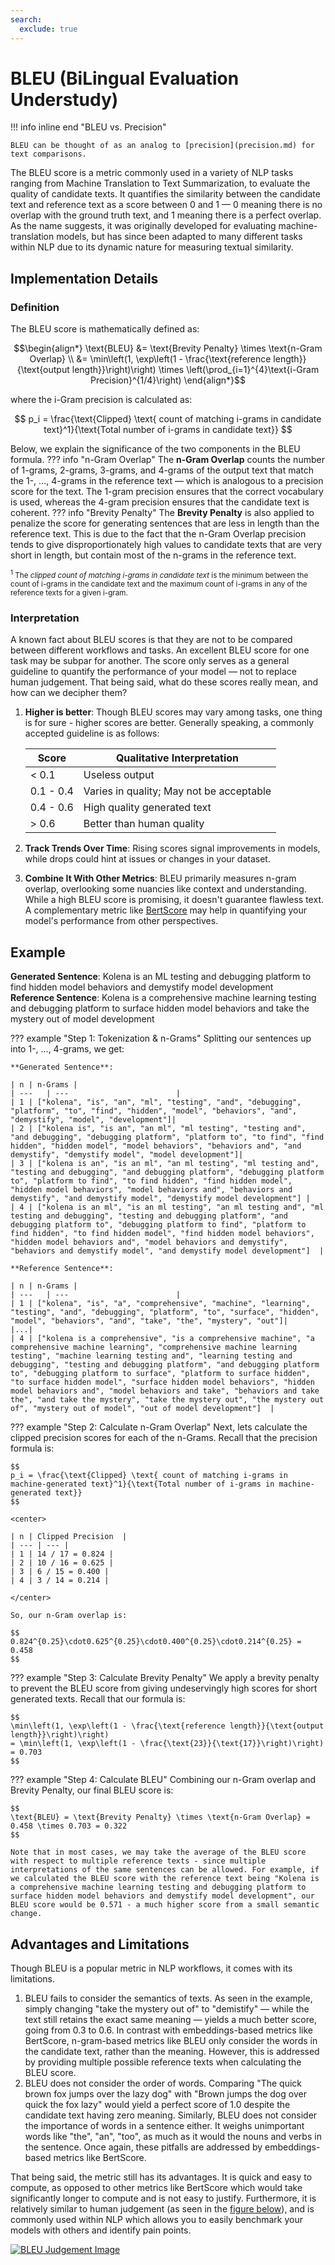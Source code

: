 ```yaml
---
search:
  exclude: true
---
```


# BLEU (**B**i**L**ingual **E**valuation **U**nderstudy)

!!! info inline end "BLEU vs. Precision"

    BLEU can be thought of as an analog to [precision](precision.md) for text comparisons.

The BLEU score is a metric commonly used in a variety of NLP tasks ranging from Machine Translation to Text Summarization, to evaluate the quality of candidate texts. It quantifies the similarity between the candidate text and reference text as a score between 0 and 1 — 0 meaning there is no overlap with the ground truth text, and 1 meaning there is a perfect overlap. As the name suggests, it was originally developed for evaluating machine-translation models, but has since been adapted to many different tasks within NLP due to its dynamic nature for measuring textual similarity.

## Implementation Details
### Definition
The BLEU score is mathematically defined as:

$$\begin{align*} \text{BLEU} &= \text{Brevity Penalty} \times \text{n-Gram Overlap} \\
&= \min\left(1, \exp\left(1 - \frac{\text{reference length}}{\text{output length}}\right)\right) \times \left(\prod_{i=1}^{4}\text{i-Gram Precision}^{1/4}\right)
\end{align*}$$

where the i-Gram precision is calculated as:

$$
p_i = \frac{\text{Clipped} \text{ count of matching i-grams in candidate text}^1}{\text{Total number of i-grams in candidate text}}
$$

Below, we explain the significance of the two components in the BLEU formula.
??? info "n-Gram Overlap"
    The **n-Gram Overlap** counts the number of 1-grams, 2-grams, 3-grams, and 4-grams of the output text that match the 1-, ..., 4-grams in the reference text — which is analogous to a precision score for the text. The 1-gram precision ensures that the correct vocabulary is used, whereas the 4-gram precision ensures that the candidate text is coherent.
??? info "Brevity Penalty"
    The **Brevity Penalty** is also applied to penalize the score for generating sentences that are less in length than the reference text. This is due to the fact that the n-Gram Overlap precision tends to give disproportionately high values to candidate texts that are very short in length, but contain most of the n-grams in the reference text.

<div class="footnote-content">
    <p style="font-size: smaller;">
        <sup>1</sup> The <i>clipped count of matching i-grams in candidate text</i> is the minimum between the count of i-grams in the candidate text and the maximum count of i-grams in any of the reference texts for a given i-gram.
    </p>
</div>

### Interpretation
A known fact about BLEU scores is that they are not to be compared between different workflows and tasks. An excellent BLEU score for one task may be subpar for another. The score only serves as a general guideline to quantify the performance of your model — not to replace human judgement. That being said, what do these scores really mean, and how can we decipher them?

1. **Higher is better**: Though BLEU scores may vary among tasks, one thing is for sure - higher scores are better. Generally speaking, a commonly accepted guideline is as follows: <br>

    | Score | Qualitative Interpretation |
    | ---   | ---                        |
    | < 0.1 | Useless output             |
    | 0.1 - 0.4 | Varies in quality; May not be acceptable |
    | 0.4 - 0.6 | High quality generated text |
    | > 0.6 | Better than human quality  |

2. **Track Trends Over Time**: Rising scores signal improvements in models, while drops could hint at issues or changes in your dataset.

3. **Combine It With Other Metrics**: BLEU primarily measures n-gram overlap, overlooking some nuancies like context and understanding. While a high BLEU score is promising, it doesn't guarantee flawless text. A complementary metric like [BertScore](bertscore.md) may help in quantifying your model's performance from other perspectives.

## Example

**Generated Sentence**: Kolena is an ML testing and debugging platform to find hidden model behaviors and demystify model development <br>
**Reference Sentence**: Kolena is a comprehensive machine learning testing and debugging platform to surface hidden model behaviors and take the mystery out of model development

??? example "Step 1: Tokenization & n-Grams"
    Splitting our sentences up into 1-, ..., 4-grams, we get:

    **Generated Sentence**:

    | n | n-Grams |
    | ---   | ---                        |
    | 1 | ["kolena", "is", "an", "ml", "testing", "and", "debugging", "platform", "to", "find", "hidden", "model", "behaviors", "and", "demystify", "model", "development"]|
    | 2 | ["kolena is", "is an", "an ml", "ml testing", "testing and", "and debugging", "debugging platform", "platform to", "to find", "find hidden", "hidden model", "model behaviors", "behaviors and", "and demystify", "demystify model", "model development"]|
    | 3 | ["kolena is an", "is an ml", "an ml testing", "ml testing and", "testing and debugging", "and debugging platform", "debugging platform to", "platform to find", "to find hidden", "find hidden model", "hidden model behaviors", "model behaviors and", "behaviors and demystify", "and demystify model", "demystify model development"] |
    | 4 | ["kolena is an ml", "is an ml testing", "an ml testing and", "ml testing and debugging", "testing and debugging platform", "and debugging platform to", "debugging platform to find", "platform to find hidden", "to find hidden model", "find hidden model behaviors", "hidden model behaviors and", "model behaviors and demystify", "behaviors and demystify model", "and demystify model development"]  |

    **Reference Sentence**:

    | n | n-Grams |
    | ---   | ---                        |
    | 1 | ["kolena", "is", "a", "comprehensive", "machine", "learning", "testing", "and", "debugging", "platform", "to", "surface", "hidden", "model", "behaviors", "and", "take", "the", "mystery", "out"]|
    |...|
    | 4 | ["kolena is a comprehensive", "is a comprehensive machine", "a comprehensive machine learning", "comprehensive machine learning testing", "machine learning testing and", "learning testing and debugging", "testing and debugging platform", "and debugging platform to", "debugging platform to surface", "platform to surface hidden", "to surface hidden model", "surface hidden model behaviors", "hidden model behaviors and", "model behaviors and take", "behaviors and take the", "and take the mystery", "take the mystery out", "the mystery out of", "mystery out of model", "out of model development"]  |

??? example "Step 2: Calculate n-Gram Overlap"
    Next, lets calculate the clipped precision scores for each of the n-Grams. Recall that the precision formula is:

    $$
    p_i = \frac{\text{Clipped} \text{ count of matching i-grams in machine-generated text}^1}{\text{Total number of i-grams in machine-generated text}}
    $$

    <center>

    | n | Clipped Precision  |
    | --- | --- |
    | 1 | 14 / 17 = 0.824 |
    | 2 | 10 / 16 = 0.625 |
    | 3 | 6 / 15 = 0.400 |
    | 4 | 3 / 14 = 0.214 |

    </center>

    So, our n-Gram overlap is:

    $$
    0.824^{0.25}\cdot0.625^{0.25}\cdot0.400^{0.25}\cdot0.214^{0.25} = 0.458
    $$

??? example "Step 3: Calculate Brevity Penalty"
    We apply a brevity penalty to prevent the BLEU score from giving undeservingly high scores for short generated texts. Recall that our formula is:

    $$
    \min\left(1, \exp\left(1 - \frac{\text{reference length}}{\text{output length}}\right)\right)
    = \min\left(1, \exp\left(1 - \frac{\text{23}}{\text{17}}\right)\right)
    = 0.703
    $$

??? example "Step 4: Calculate BLEU"
    Combining our n-Gram overlap and Brevity Penalty, our final BLEU score is:

    $$
    \text{BLEU} = \text{Brevity Penalty} \times \text{n-Gram Overlap} = 0.458 \times 0.703 = 0.322
    $$

    Note that in most cases, we may take the average of the BLEU score with respect to multiple reference texts - since multiple interpretations of the same sentences can be allowed. For example, if we calculated the BLEU score with the reference text being "Kolena is a comprehensive machine learning testing and debugging platform to surface hidden model behaviors and demystify model development", our BLEU score would be 0.571 - a much higher score from a small semantic change.


## Advantages and Limitations
Though BLEU is a popular metric in NLP workflows, it comes with its limitations.

1. BLEU fails to consider the semantics of texts. As seen in the example, simply changing "take the mystery out of" to "demistify" — while the text still retains the exact same meaning — yields a much better score, going from 0.3 to 0.6. In contrast with embeddings-based metrics like BertScore, n-gram-based metrics like BLEU only consider the words in the candidate text, rather than the meaning. However, this is addressed by providing multiple possible reference texts when calculating the BLEU score.
2. BLEU does not consider the order of words. Comparing "The quick brown fox jumps over the lazy dog" with "Brown jumps the dog over quick the fox lazy" would yield a perfect score of 1.0 despite the candidate text having zero meaning. Similarly, BLEU does not consider the importance of words in a sentence either. It weighs unimportant words like "the", "an", "too", as much as it would the nouns and verbs in the sentence. Once again, these pitfalls are addressed by embeddings-based metrics like BertScore.

That being said, the metric still has its advantages. It is quick and easy to compute, as opposed to other metrics like BertScore which would take significantly longer to compute and is not easy to justify. Furthermore, it is relatively similar to human judgement (as seen in the [figure below](https://aclanthology.org/P02-1040.pdf)), and is commonly used within NLP which allows you to easily benchmark your models with others and identify pain points.

[![BLEU Judgement Image](../assets/images/bleu-judgement.png)](https://aclanthology.org/P02-1040.pdf)
